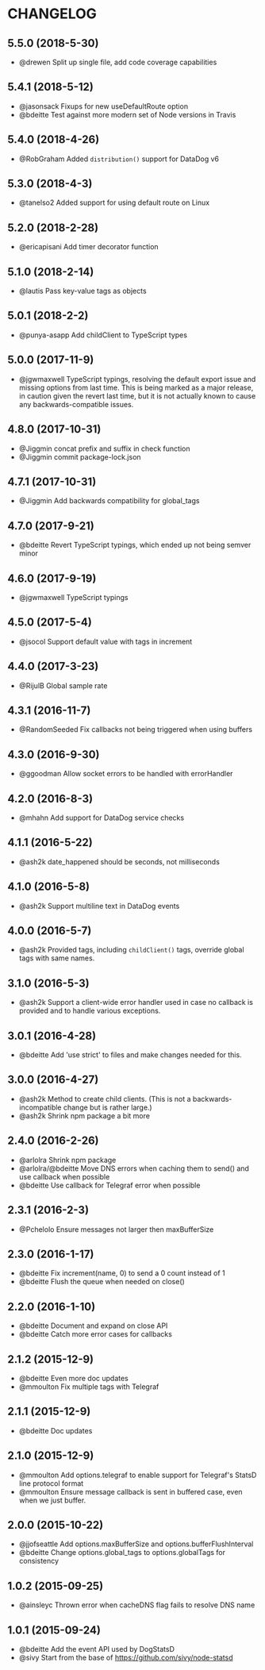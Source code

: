 CHANGELOG
=========

## 5.5.0 (2018-5-30)
* @drewen Split up single file, add code coverage capabilities

## 5.4.1 (2018-5-12)
* @jasonsack Fixups for new useDefaultRoute option
* @bdeitte Test against more modern set of Node versions in Travis

## 5.4.0 (2018-4-26)
* @RobGraham Added `distribution()` support for DataDog v6

## 5.3.0 (2018-4-3)
* @tanelso2 Added support for using default route on Linux

## 5.2.0 (2018-2-28)
* @ericapisani Add timer decorator function

## 5.1.0 (2018-2-14)
* @lautis Pass key-value tags as objects

## 5.0.1 (2018-2-2)
* @punya-asapp Add childClient to TypeScript types

## 5.0.0 (2017-11-9)
* @jgwmaxwell TypeScript typings, resolving the default export issue and missing options from last time.  This is being marked as a major release, in caution given the revert last time, but it is not actually known to cause any backwards-compatible issues.

## 4.8.0 (2017-10-31)
* @Jiggmin concat prefix and suffix in check function
* @Jiggmin commit package-lock.json

## 4.7.1 (2017-10-31)
* @Jiggmin Add backwards compatibility for global_tags

## 4.7.0 (2017-9-21)
* @bdeitte Revert TypeScript typings, which ended up not being semver minor

## 4.6.0 (2017-9-19)
* @jgwmaxwell TypeScript typings

## 4.5.0 (2017-5-4)
* @jsocol Support default value with tags in increment

## 4.4.0 (2017-3-23)
* @RijulB Global sample rate

## 4.3.1 (2016-11-7)
* @RandomSeeded Fix callbacks not being triggered when using buffers

## 4.3.0 (2016-9-30)
* @ggoodman Allow socket errors to be handled with errorHandler

## 4.2.0 (2016-8-3)
* @mhahn Add support for DataDog service checks

## 4.1.1 (2016-5-22)
* @ash2k date_happened should be seconds, not milliseconds

## 4.1.0 (2016-5-8)
* @ash2k Support multiline text in DataDog events

## 4.0.0 (2016-5-7)
* @ash2k Provided tags, including `childClient()` tags, override global tags with same names.

## 3.1.0 (2016-5-3)
* @ash2k Support a client-wide error handler used in case no callback is provided and to handle various exceptions.

## 3.0.1 (2016-4-28)
* @bdeitte Add 'use strict' to files and make changes needed for this.

## 3.0.0 (2016-4-27)
* @ash2k Method to create child clients.  (This is not a backwards-incompatible change but is rather large.)
* @ash2k Shrink npm package a bit more

## 2.4.0 (2016-2-26)
* @arlolra Shrink npm package
* @arlolra/@bdeitte Move DNS errors when caching them to send() and use callback when possible
* @bdeitte Use callback for Telegraf error when possible

## 2.3.1 (2016-2-3)
* @Pchelolo Ensure messages not larger then maxBufferSize

## 2.3.0 (2016-1-17)
* @bdeitte Fix increment(name, 0) to send a 0 count instead of 1
* @bdeitte Flush the queue when needed on close()

## 2.2.0 (2016-1-10)
* @bdeitte Document and expand on close API
* @bdeitte Catch more error cases for callbacks

## 2.1.2 (2015-12-9)
* @bdeitte Even more doc updates
* @mmoulton Fix multiple tags with Telegraf

## 2.1.1 (2015-12-9)
* @bdeitte Doc updates

## 2.1.0 (2015-12-9)
* @mmoulton Add options.telegraf to enable support for Telegraf's StatsD line protocol format
* @mmoulton Ensure message callback is sent in buffered case, even when we just buffer.

## 2.0.0 (2015-10-22)
* @jjofseattle Add options.maxBufferSize and options.bufferFlushInterval
* @bdeitte Change options.global_tags to options.globalTags for consistency

## 1.0.2 (2015-09-25)
* @ainsleyc Thrown error when cacheDNS flag fails to resolve DNS name

## 1.0.1 (2015-09-24)
* @bdeitte Add the event API used by DogStatsD
* @sivy Start from the base of https://github.com/sivy/node-statsd
